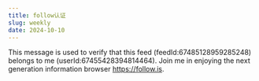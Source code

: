 ```yaml
---
title: follow认证
slug: weekly
date: 2024-10-10
---
```

This message is used to verify that this feed (feedId:67485128959285248) belongs to me (userId:67455428394814464). Join me in enjoying the next generation information browser https://follow.is.